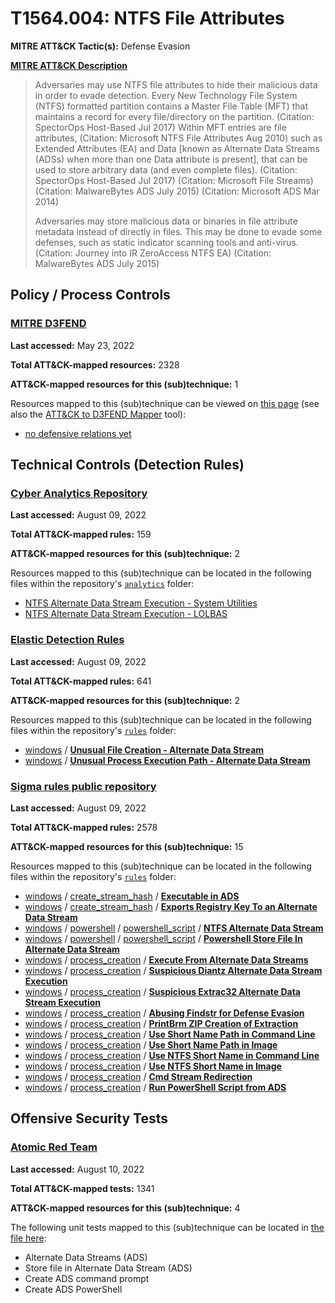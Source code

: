 # T1564.004: NTFS File Attributes
**MITRE ATT&CK Tactic(s):** Defense Evasion

**[MITRE ATT&CK Description](https://attack.mitre.org/techniques/T1564/004)**
<blockquote>Adversaries may use NTFS file attributes to hide their malicious data in order to evade detection. Every New Technology File System (NTFS) formatted partition contains a Master File Table (MFT) that maintains a record for every file/directory on the partition. (Citation: SpectorOps Host-Based Jul 2017) Within MFT entries are file attributes, (Citation: Microsoft NTFS File Attributes Aug 2010) such as Extended Attributes (EA) and Data [known as Alternate Data Streams (ADSs) when more than one Data attribute is present], that can be used to store arbitrary data (and even complete files). (Citation: SpectorOps Host-Based Jul 2017) (Citation: Microsoft File Streams) (Citation: MalwareBytes ADS July 2015) (Citation: Microsoft ADS Mar 2014)

Adversaries may store malicious data or binaries in file attribute metadata instead of directly in files. This may be done to evade some defenses, such as static indicator scanning tools and anti-virus. (Citation: Journey into IR ZeroAccess NTFS EA) (Citation: MalwareBytes ADS July 2015)</blockquote>

## Policy / Process Controls
### [MITRE D3FEND](https://d3fend.mitre.org/)
**Last accessed:** May 23, 2022

**Total ATT&CK-mapped resources:** 2328

**ATT&CK-mapped resources for this (sub)technique:** 1

Resources mapped to this (sub)technique can be viewed on [this page](https://d3fend.mitre.org/) (see also the [ATT&CK to D3FEND Mapper](https://d3fend.mitre.org/tools/attack-mapper) tool):

* [no defensive relations yet](https://d3fend.mitre.org/technique/d3f:nodefensiverelationsyet)

## Technical Controls (Detection Rules)
### [Cyber Analytics Repository](https://car.mitre.org)
**Last accessed:** August 09, 2022

**Total ATT&CK-mapped rules:** 159

**ATT&CK-mapped resources for this (sub)technique:** 2

Resources mapped to this (sub)technique can be located in the following files within the repository's <code>[analytics](https://github.com/mitre-attack/car/blob/master/analytics)</code> folder:

* [NTFS Alternate Data Stream Execution - System Utilities](https://github.com/mitre-attack/car/tree/master/analytics/CAR-2020-08-001.yaml)
* [NTFS Alternate Data Stream Execution - LOLBAS](https://github.com/mitre-attack/car/tree/master/analytics/CAR-2020-08-002.yaml)

### [Elastic Detection Rules](https://github.com/elastic/detection-rules)
**Last accessed:** August 09, 2022

**Total ATT&CK-mapped rules:** 641

**ATT&CK-mapped resources for this (sub)technique:** 2

Resources mapped to this (sub)technique can be located in the following files within the repository's <code>[rules](https://github.com/elastic/detection-rules/tree/main/rules)</code> folder:

* [windows](https://github.com/elastic/detection-rules/tree/main/rules/windows/) / **[Unusual File Creation - Alternate Data Stream](https://github.com/elastic/detection-rules/blob/main/rules/windows/defense_evasion_unusual_ads_file_creation.toml)**
* [windows](https://github.com/elastic/detection-rules/tree/main/rules/windows/) / **[Unusual Process Execution Path - Alternate Data Stream](https://github.com/elastic/detection-rules/blob/main/rules/windows/defense_evasion_unusual_dir_ads.toml)**

### [Sigma rules public repository](https://github.com/SigmaHQ/sigma)
**Last accessed:** August 09, 2022

**Total ATT&CK-mapped rules:** 2578

**ATT&CK-mapped resources for this (sub)technique:** 15

Resources mapped to this (sub)technique can be located in the following files within the repository's <code>[rules](https://github.com/SigmaHQ/sigma/tree/master/rules)</code> folder:

* [windows](https://github.com/SigmaHQ/sigma/tree/master/rules/windows/) / [create_stream_hash](https://github.com/SigmaHQ/sigma/tree/master/rules/windows/create_stream_hash/) / **[Executable in ADS](https://github.com/SigmaHQ/sigma/blob/master/rules/windows/create_stream_hash/sysmon_ads_executable.yml)**
* [windows](https://github.com/SigmaHQ/sigma/tree/master/rules/windows/) / [create_stream_hash](https://github.com/SigmaHQ/sigma/tree/master/rules/windows/create_stream_hash/) / **[Exports Registry Key To an Alternate Data Stream](https://github.com/SigmaHQ/sigma/blob/master/rules/windows/create_stream_hash/sysmon_regedit_export_to_ads.yml)**
* [windows](https://github.com/SigmaHQ/sigma/tree/master/rules/windows/) / [powershell](https://github.com/SigmaHQ/sigma/tree/master/rules/windows/powershell/) / [powershell_script](https://github.com/SigmaHQ/sigma/tree/master/rules/windows/powershell/powershell_script/) / **[NTFS Alternate Data Stream](https://github.com/SigmaHQ/sigma/blob/master/rules/windows/powershell/powershell_script/posh_ps_ntfs_ads_access.yml)**
* [windows](https://github.com/SigmaHQ/sigma/tree/master/rules/windows/) / [powershell](https://github.com/SigmaHQ/sigma/tree/master/rules/windows/powershell/) / [powershell_script](https://github.com/SigmaHQ/sigma/tree/master/rules/windows/powershell/powershell_script/) / **[Powershell Store File In Alternate Data Stream](https://github.com/SigmaHQ/sigma/blob/master/rules/windows/powershell/powershell_script/posh_ps_store_file_in_alternate_data_stream.yml)**
* [windows](https://github.com/SigmaHQ/sigma/tree/master/rules/windows/) / [process_creation](https://github.com/SigmaHQ/sigma/tree/master/rules/windows/process_creation/) / **[Execute From Alternate Data Streams](https://github.com/SigmaHQ/sigma/blob/master/rules/windows/process_creation/proc_creation_win_alternate_data_streams.yml)**
* [windows](https://github.com/SigmaHQ/sigma/tree/master/rules/windows/) / [process_creation](https://github.com/SigmaHQ/sigma/tree/master/rules/windows/process_creation/) / **[Suspicious Diantz Alternate Data Stream Execution](https://github.com/SigmaHQ/sigma/blob/master/rules/windows/process_creation/proc_creation_win_lolbin_diantz_ads.yml)**
* [windows](https://github.com/SigmaHQ/sigma/tree/master/rules/windows/) / [process_creation](https://github.com/SigmaHQ/sigma/tree/master/rules/windows/process_creation/) / **[Suspicious Extrac32 Alternate Data Stream Execution](https://github.com/SigmaHQ/sigma/blob/master/rules/windows/process_creation/proc_creation_win_lolbin_extrac32_ads.yml)**
* [windows](https://github.com/SigmaHQ/sigma/tree/master/rules/windows/) / [process_creation](https://github.com/SigmaHQ/sigma/tree/master/rules/windows/process_creation/) / **[Abusing Findstr for Defense Evasion](https://github.com/SigmaHQ/sigma/blob/master/rules/windows/process_creation/proc_creation_win_lolbin_findstr.yml)**
* [windows](https://github.com/SigmaHQ/sigma/tree/master/rules/windows/) / [process_creation](https://github.com/SigmaHQ/sigma/tree/master/rules/windows/process_creation/) / **[PrintBrm ZIP Creation of Extraction](https://github.com/SigmaHQ/sigma/blob/master/rules/windows/process_creation/proc_creation_win_lolbin_printbrm.yml)**
* [windows](https://github.com/SigmaHQ/sigma/tree/master/rules/windows/) / [process_creation](https://github.com/SigmaHQ/sigma/tree/master/rules/windows/process_creation/) / **[Use Short Name Path in Command Line](https://github.com/SigmaHQ/sigma/blob/master/rules/windows/process_creation/proc_creation_win_ntfs_short_name_path_use_cli.yml)**
* [windows](https://github.com/SigmaHQ/sigma/tree/master/rules/windows/) / [process_creation](https://github.com/SigmaHQ/sigma/tree/master/rules/windows/process_creation/) / **[Use Short Name Path in Image](https://github.com/SigmaHQ/sigma/blob/master/rules/windows/process_creation/proc_creation_win_ntfs_short_name_path_use_image.yml)**
* [windows](https://github.com/SigmaHQ/sigma/tree/master/rules/windows/) / [process_creation](https://github.com/SigmaHQ/sigma/tree/master/rules/windows/process_creation/) / **[Use NTFS Short Name in Command Line](https://github.com/SigmaHQ/sigma/blob/master/rules/windows/process_creation/proc_creation_win_ntfs_short_name_use_cli.yml)**
* [windows](https://github.com/SigmaHQ/sigma/tree/master/rules/windows/) / [process_creation](https://github.com/SigmaHQ/sigma/tree/master/rules/windows/process_creation/) / **[Use NTFS Short Name in Image](https://github.com/SigmaHQ/sigma/blob/master/rules/windows/process_creation/proc_creation_win_ntfs_short_name_use_image.yml)**
* [windows](https://github.com/SigmaHQ/sigma/tree/master/rules/windows/) / [process_creation](https://github.com/SigmaHQ/sigma/tree/master/rules/windows/process_creation/) / **[Cmd Stream Redirection](https://github.com/SigmaHQ/sigma/blob/master/rules/windows/process_creation/proc_creation_win_redirect_to_stream.yml)**
* [windows](https://github.com/SigmaHQ/sigma/tree/master/rules/windows/) / [process_creation](https://github.com/SigmaHQ/sigma/tree/master/rules/windows/process_creation/) / **[Run PowerShell Script from ADS](https://github.com/SigmaHQ/sigma/blob/master/rules/windows/process_creation/proc_creation_win_run_powershell_script_from_ads.yml)**


## Offensive Security Tests
### [Atomic Red Team](https://github.com/redcanaryco/atomic-red-team)
**Last accessed:** August 10, 2022

**Total ATT&CK-mapped tests:** 1341

**ATT&CK-mapped resources for this (sub)technique:** 4

The following unit tests mapped to this (sub)technique can be located in [the file here](https://github.com/redcanaryco/atomic-red-team/tree/master/atomics/T1564.004/T1564.004.yaml):

* Alternate Data Streams (ADS)
* Store file in Alternate Data Stream (ADS)
* Create ADS command prompt
* Create ADS PowerShell


